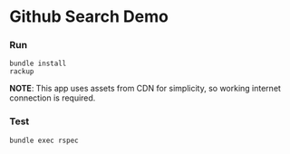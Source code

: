 # Github Search Demo

### Run

```
bundle install
rackup
```

**NOTE**: This app uses assets from CDN for simplicity, so working internet connection is required.

### Test

```
bundle exec rspec
```
